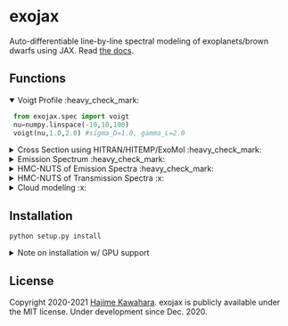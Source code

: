 # exojax

Auto-differentiable line-by-line spectral modeling of exoplanets/brown dwarfs using JAX. Read [the docs](http://secondearths.sakura.ne.jp/exojax).

## Functions

<details open><summary>Voigt Profile :heavy_check_mark: </summary>

```python
 from exojax.spec import voigt
 nu=numpy.linspace(-10,10,100)
 voigt(nu,1.0,2.0) #sigma_D=1.0, gamma_L=2.0
```

</details>

<details><summary>Cross Section using HITRAN/HITEMP/ExoMol :heavy_check_mark: </summary>
 
```python
 from exojax.spec import AutoXS
 nus=numpy.linspace(1900.0,2300.0,40000,dtype=numpy.float64) #wavenumber (cm-1)
 autoxs=AutoXS(nus,"ExoMol","CO") #using ExoMol CO (12C-16O). HITRAN and HITEMP are also supported.  
 xsv=autoxs.xsection(1000.0,1.0) #cross section for 1000K, 1bar (cm2)
```

 <img src="https://user-images.githubusercontent.com/15956904/111430765-2eedf180-873e-11eb-9740-9e1a313d590c.png" Titie="exojax auto cross section" Width=850px> 
 
<details><summary> 🐈 Do you just want to plot the line strength? </summary>

```python
 ls=autoxs.linest(1000.0,1.0) #line strength for 1000K, 1bar (cm)
 plt.plot(autoxs.mdb.nu_lines,ls,".")
```

🌊 autoxs.mdb is the [moldb class](http://secondearths.sakura.ne.jp/exojax/exojax/exojax.spec.html#module-exojax.spec.moldb) for molecular database. Here is a entrance to a deeper level. exojax is more flexible in the way it calculates the molecular lines. Go to [the docs](http://secondearths.sakura.ne.jp/exojax) for the deeper level. 

</details>
 
 </details>

<details><summary>Emission Spectrum :heavy_check_mark: </summary>

```python
 from exojax.rtransfer import nugrid
 from exojax.spec import AutoRT
 nus,wav,res=nugrid(1900.0,2300.0,40000,"cm-1")
 Parr=numpy.logspace(-8,2,100)
 Tarr = 500.*(Parr/Parr[-1])**0.02    
 autort=AutoRT(nus,1.e5,2.33,Tarr,Parr) #g=1.e5 cm/s2, mmw=2.33
 autort.addcia("H2-H2",0.74,0.74)       #CIA, mmr(H)=0.74
 autort.addcia("H2-He",0.74,0.25)       #CIA, mmr(He)=0.25
 autort.addmol("ExoMol","CO",0.01)      #CO line, mmr(CO)=0.01
 F=autort.rtrun()
```

 <img src="https://user-images.githubusercontent.com/15956904/116488770-286ea000-a8ce-11eb-982d-7884b423592c.png" Titie="exojax auto \emission spectrum" Width=850px> 

 <details><summary>:telescope: Are you an observer? </summary>
 
 ```python
  nusobs=numpy.linspace(1900.0,2300.0,10000,dtype=np.float64) #observation wavenumber bin (cm-1)
  F=autort.spectrum(nusobs,100000.0,20.0,0.0) #R=100000, vsini=10km/s, RV=0km/s
 ```
 
  <img src="https://user-images.githubusercontent.com/15956904/116488769-273d7300-a8ce-11eb-8da1-661b23215c26.png" Titie="exojax auto \emission spectrum for observers" Width=850px> 
 
 </details>


</details>

<details><summary>HMC-NUTS of Emission Spectra :heavy_check_mark: </summary>
<img src="https://user-images.githubusercontent.com/15956904/117563416-b02f8800-b0e0-11eb-8c0c-3a5087aa31c6.png" Titie="exojax" Width=850px>
</details>

<details><summary>HMC-NUTS of Transmission Spectra :x: </summary>Not supported yet. </details>

<details><summary>Cloud modeling :x: </summary> Not supported yet. </details>



## Installation

```
python setup.py install
```

<details><summary> Note on installation w/ GPU support</summary>

:books: You need to install CUDA, NumPyro, JAX w/ NVIDIA GPU support, and cuDNN. 

- NumPyro

exojax supports NumPyro >0.5.0, which enables [the forward differentiation of HMC-NUTS](http://num.pyro.ai/en/latest/mcmc.html#numpyro.infer.hmc.NUTS). Please check the required JAX version by NumPyro. In May 2021, it seems the recent version of [NumPyro](https://github.com/pyro-ppl/numpyro) requires jaxlib>=0.1.62 (see [setup.py](https://github.com/pyro-ppl/numpyro/blob/master/setup.py) of NumPyro for instance). 

- JAX

Check you cuda version:

```
nvcc -V
```

Install such as

```
pip install --upgrade jax jaxlib==0.1.62+cuda112  -f https://storage.googleapis.com/jax-releases/jax_releases.html
```

In this case, jaxlib version is 0.1.62 and cuda version is 11.2. You can check which cuda version is avaiable at [here](https://storage.googleapis.com/jax-releases/jax_releases.html)

Visit [here](https://github.com/google/jax) for the details.

- cuDNN

For instance, get .deb from NVIDIA and install such as

```
sudo dpkg -i libcudnn8_8.2.0.53-1+cuda11.3_amd64.deb
```

cuDNN is used for to compute the astronomical/instrumental response for the large number of wave number grid (exojax.spec.response). Otherwise, we do not use it. 

</details>

## License

Copyright 2020-2021 [Hajime Kawahara](http://secondearths.sakura.ne.jp/en/index.html). exojax is publicly available under the MIT license. Under development since Dec. 2020.
